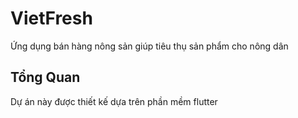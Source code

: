 # VietFresh
Ứng dụng bán hàng nông sản giúp tiêu thụ sản phẩm cho nông dân

## Tổng Quan

Dự án này được thiết kế dựa trên phần mềm flutter

